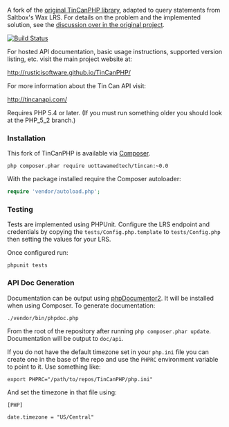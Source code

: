 A fork of the [original TinCanPHP library](https://github.com/RusticiSoftware/TinCanPHP), adapted to query statements from Saltbox's Wax LRS. For details on the problem and the implemented solution, see the [discussion over in the original project](https://github.com/RusticiSoftware/TinCanPHP/pull/17).

[![Build Status](https://travis-ci.org/uOttawaMedtech/TinCanPHP.svg)](https://travis-ci.org/uOttawaMedtech/TinCanPHP)

For hosted API documentation, basic usage instructions, supported version listing, etc. visit the main project website at:

http://rusticisoftware.github.io/TinCanPHP/

For more information about the Tin Can API visit:

http://tincanapi.com/

Requires PHP 5.4 or later. (If you must run something older you should look at the PHP_5_2 branch.)

### Installation

This fork of TinCanPHP is available via [Composer](http://getcomposer.org).

```
php composer.phar require uottawamedtech/tincan:~0.0
```

With the package installed require the Composer autoloader:

```php
require 'vendor/autoload.php';
```

### Testing

Tests are implemented using PHPUnit. Configure the LRS endpoint and credentials by copying the `tests/Config.php.template` to `tests/Config.php` then setting the values for your LRS.

Once configured run:

```
phpunit tests
```

### API Doc Generation

Documentation can be output using [phpDocumentor2](http://phpdoc.org). It will be installed when using Composer. To generate documentation:

```
./vendor/bin/phpdoc.php
```

From the root of the repository after running `php composer.phar update`. Documentation will be output to `doc/api`.

If you do not have the default timezone set in your `php.ini` file you can create one in the base of the repo and use the `PHPRC` environment variable to point to it. Use something like:

```
export PHPRC="/path/to/repos/TinCanPHP/php.ini"
```

And set the timezone in that file using:

```
[PHP]

date.timezone = "US/Central"
```
